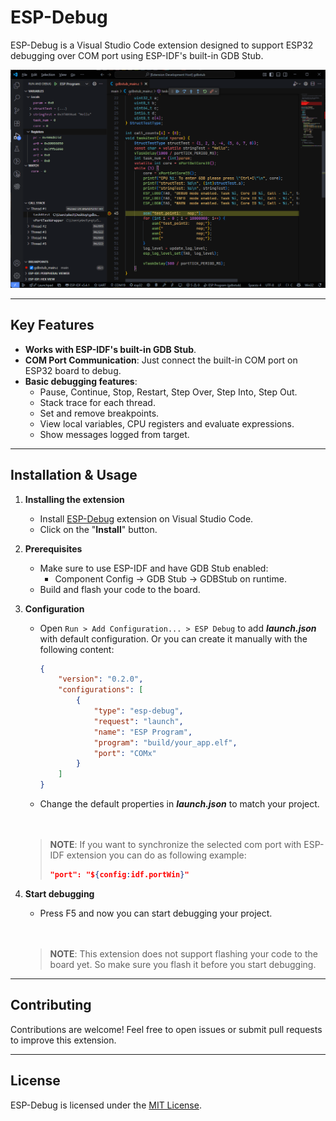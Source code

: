 # ESP-Debug

ESP-Debug is a Visual Studio Code extension designed to support ESP32 debugging over COM port using ESP-IDF's built-in GDB Stub.

![Screenshot](images/screenshot.png)

---

## Key Features

- **Works with ESP-IDF's built-in GDB Stub**.
- **COM Port Communication**: Just connect the built-in COM port on ESP32 board to debug.
- **Basic debugging features**:
  - Pause, Continue, Stop, Restart, Step Over, Step Into, Step Out.
  - Stack trace for each thread.
  - Set and remove breakpoints.
  - View local variables, CPU registers and evaluate expressions.
  - Show messages logged from target.

---

## Installation & Usage

1. **Installing the extension**

    - Install [ESP-Debug](https://marketplace.visualstudio.com/items?itemName=ElectricThanhTung.esp-debug) extension on Visual Studio Code.
    - Click on the "**Install**" button.

2. **Prerequisites**

    - Make sure to use ESP-IDF and have GDB Stub enabled:
      - Component Config -> GDB Stub -> GDBStub on runtime.
    - Build and flash your code to the board.

3. **Configuration**

    - Open `Run > Add Configuration... > ESP Debug` to add ***launch.json*** with default configuration. Or you can create it manually with the following content:
      ```json
      {
          "version": "0.2.0",
          "configurations": [
              {
                  "type": "esp-debug",
                  "request": "launch",
                  "name": "ESP Program",
                  "program": "build/your_app.elf",
                  "port": "COMx"
              }
          ]
      }
      ```
    - Change the default properties in ***launch.json*** to match your project.
    <br>
    <br>

    >**NOTE**: If you want to synchronize the selected com port with ESP-IDF extension you can do as following example:
    >```json
    >"port": "${config:idf.portWin}"
    >```

4. **Start debugging**

    - Press F5 and now you can start debugging your project.
    <br>
    <br>

    >**NOTE**: This extension does not support flashing your code to the board yet. So make sure you flash it before you start debugging.

---

## Contributing

Contributions are welcome! Feel free to open issues or submit pull requests to improve this extension.

---

## License

ESP-Debug is licensed under the [MIT License](LICENSE.txt).